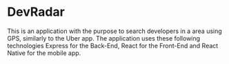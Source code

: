 # DevRadar
This is an application with the purpose to search developers in a area using GPS, similarly to the Uber app. The application uses these following technologies Express for the Back-End, React for the Front-End and React Native for the mobile app. 
